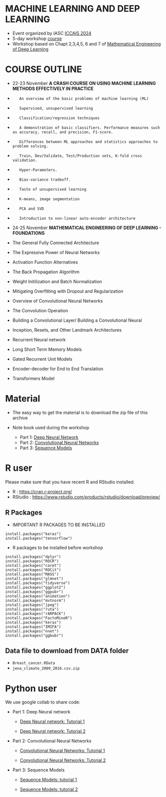 # MACHINE LEARNING AND DEEP LEARNING


- Event organized by IASC [ICCAIS 2024](https://ami.gov.vn/2024iccais)
- 5-day workshop [course](https://ami.gov.vn/2024iccais_course/)
- Workshop based on Chapt 2,3,4,5, 6 and 7 of [Mathematical Engineering of Deep Learning](https://deeplearningmath.org)

# COURSE OUTLINE 

- 22-23 November **A CRASH COURSE ON USING MACHINE LEARNING METHODS EFFECTIVELY IN PRACTICE**

-        An overview of the basic problems of machine learning (ML)
-        Supervised, unsupervised learning
-        Classification/regression techniques
-        A demonstration of basic classifiers. Performance measures such as accuracy, recall, and precision, F1-score.
-        Differences between ML approaches and statistics approaches to problem solving.
-        Train, Dev/Validate, Test/Production sets, K-fold cross validation.
-        Hyper-Parameters.
-        Bias-variance tradeoff.
-        Taste of unsupervised learning
-        K-means, image segmentation
-        PCA and SVD
-        Introduction to non-linear auto-encoder architecture

- 24-25 November **MATHEMATICAL ENGINEERING OF DEEP LEARNING - FOUNDATIONS**



- The General Fully Connected Architecture
- The Expressive Power of Neural Networks
- Activation Function Alternatives
- The Back Propagation Algorithm
- Weight Initilization and Batch Normalization
- Mitigating Overfitting with Dropout and Regularization
- Overview of Convolutional Neural Networks
- The Convolution Operation
- Building a Convolutional Layer/ Building a Convolutional Neural
- Inception, Resets, and Other Landmark Architectures
- Recurrent Neural network
- Long Short Term Memory Models
- Gated Recurrent Unit Models
- Encoder-decoder for End to End Translation
- Transformers Model



# Material 


- The easy way to get the material is to download the zip file of this archive

- Note book used during the workshop
    - Part 1: [Deep Neural Network](/Deep_learning_DNN_IASC.nb.html.zip)
    - Part 2: [Convolutional Neural Networks](/Deep_learning_CNN_IASC.nb.html.zip)
    - Part 3: [Sequence Models](/Deep_learning_RNN_IASC.nb.html.zip)

# R user 

Please make sure that you have  recent R and RStudio installed.

  - R : https://cran.r-project.org/
  - RStudio : https://www.rstudio.com/products/rstudio/download/preview/


## R Packages 

- IMPORTANT R PACKAGES TO BE INSTALLED

```{r,eval=FALSE}
install.packages("keras")
install.packages("tensorflow")
```

- R packages to be installed before workshop

```{r,eval=FALSE}
install.packages("dplyr")
install.packages("ROCR")
install.packages("caret")
install.packages("ROCit")
install.packages("MASS")
install.packages("glmnet")
install.packages("tidyverse")
install.packages("ggplot2")
install.packages("ggpubr")
install.packages("animation")
install.packages("mvtnorm")
install.packages("jpeg")
install.packages("ruta")
install.packages("rARPACK")
install.packages("FactoMineR")
install.packages("keras")
install.packages("IMIFA")
install.packages("nnet")
install.packages("ggbubr")
```


## Data file to download from DATA folder

- ``Breast_cancer.RData``
- ``jena_climate_2009_2016.csv.zip``


# Python user

We use google collab to share code:

- Part 1: Deep Neural network

    - [Deep Neural network: Tutorial 1](https://colab.research.google.com/drive/1Qn88dyZXHhwqoLnGcNaHq510eDEjxau7?usp=sharing)
          
    - [Deep Neural network: Tutorial 2](https://colab.research.google.com/drive/1Msg2GDt5P0kB0MVPSPUcGZGIxDjOgoDb?usp=sharing)

- Part 2: Convolutional Neural Networks

    - [Convolutional Neural Networks: Tutorial 1](https://colab.research.google.com/drive/1pevnXxzlWLd5_BamWaIzpCUxc5NRxkXF?usp=sharing)
          
    - [Convolutional Neural Networks: Tutorial 2](https://colab.research.google.com/drive/1qgL6EU24i1ERR2I0qpETqnIGw1fKC7-K?usp=sharing)
   
- Part 3: Sequence Models
    
    - [Sequence Models: tutorial 1](https://colab.research.google.com/drive/1wWjPT8yBuuofvwKJgl8bIlhMsWV9Z0dk?usp=sharing)
    
    - [Sequence Models: tutorial 2](https://colab.research.google.com/drive/1R_T_klRPjp0x2k715zVcxGbXBPbGz9cx?usp=sharing)

